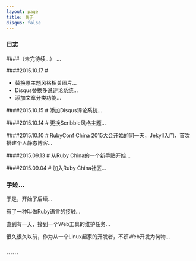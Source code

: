 ```yaml
---
layout: page
title: 关于
disqus: false
---
```



### 日志

####（未完待续...）
...

####2015.10.17 #
+ 替换原主题风格相关图片...
+ Disqus替换多说评论系统...
+ 添加文章分类功能...

####2015.10.15 #
添加Disqus评论系统...

####2015.10.14 #
更换Scribble风格主题...

####2015.10.10 #
RubyConf China 2015大会开始的同一天，Jekyll入门，首次搭建个人静态博客...

####2015.09.13 #
从Ruby China的一个新手贴开始...

####2015.09.04 #
加入Ruby China社区...

### 手迹...

于是，开始了后续...  

有了一种叫做Ruby语言的接触...  

直到有一天，接到一个Web工具的维护任务...

很久很久以前，作为从一个Linux起家的开发者，不识Web开发为何物...  


### ......




